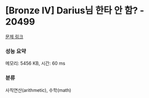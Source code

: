 # [Bronze IV] Darius님 한타 안 함? - 20499 

[문제 링크](https://www.acmicpc.net/problem/20499) 

### 성능 요약

메모리: 5456 KB, 시간: 60 ms

### 분류

사칙연산(arithmetic), 수학(math)

